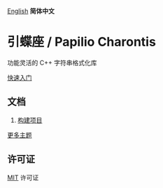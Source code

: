 [English](README.md) **简体中文**
# 引蝶座 / Papilio Charontis
功能灵活的 C++ 字符串格式化库

[快速入门](doc/zh-CN/quickstart.md)

## 文档
1. [构建项目](doc/zh-CN/build.md)

[更多主题](doc/zh-CN/contents.md)

## 许可证
[MIT](LICENSE) 许可证
